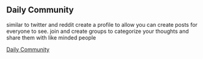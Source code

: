 ## Daily Community
similar to twitter and reddit create a profile to allow you can create posts for everyone to see. join and create groups to categorize your thoughts and share them with like minded people

[Daily Community](https://dailycommunity.herokuapp.com)

